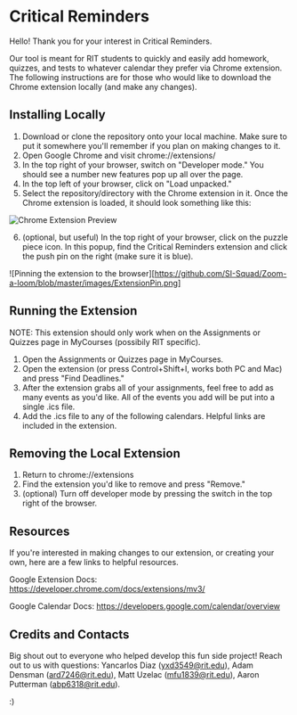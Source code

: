 # Critical Reminders

Hello! Thank you for your interest in Critical Reminders. 

Our tool is meant for RIT students to quickly and easily add homework, quizzes, and tests to whatever calendar they prefer via Chrome extension. The following instructions are for those who would like to download the Chrome extension locally (and make any changes).

## Installing Locally

1. Download or clone the repository onto your local machine. Make sure to put it somewhere you'll remember if you plan on making changes to it.
2. Open Google Chrome and visit chrome://extensions/
3. In the top right of your browser, switch on "Developer mode." You should see a number new features pop up all over the page.
4. In the top left of your browser, click on "Load unpacked." 
5. Select the repository/directory with the Chrome extension in it. Once the Chrome extension is loaded, it should look something like this:

![Chrome Extension Preview](https://github.com/SI-Squad/Zoom-a-loom/blob/master/images/criticalReminderREADMEImage.png)

6. (optional, but useful) In the top right of your browser, click on the puzzle piece icon. In this popup, find the Critical Reminders extension and click the push pin on the right (make sure it is blue).

![Pinning the extension to the browser][https://github.com/SI-Squad/Zoom-a-loom/blob/master/images/ExtensionPin.png]

## Running the Extension

NOTE: This extension should only work when on the Assignments or Quizzes page in MyCourses (possibily RIT specific).

1. Open the Assignments or Quizzes page in MyCourses.
2. Open the extension (or press Control+Shift+I, works both PC and Mac) and press "Find Deadlines."
3. After the extension grabs all of your assignments, feel free to add as many events as you'd like. All of the events you add will be put into a single .ics file.
4. Add the .ics file to any of the following calendars. Helpful links are included in the extension.

## Removing the Local Extension

1. Return to chrome://extensions
2. Find the extension you'd like to remove and press "Remove."
3. (optional) Turn off developer mode by pressing the switch in the top right of the browser.


## Resources

If you're interested in making changes to our extension, or creating your own, here are a few links to helpful resources.

Google Extension Docs: https://developer.chrome.com/docs/extensions/mv3/

Google Calendar Docs: https://developers.google.com/calendar/overview

## Credits and Contacts

Big shout out to everyone who helped develop this fun side project! Reach out to us with questions: Yancarlos Diaz (yxd3549@rit.edu), Adam Densman (ard7246@rit.edu), Matt Uzelac (mfu1839@rit.edu), Aaron Putterman (abp6318@rit.edu). 

:)
